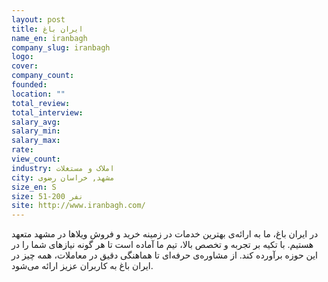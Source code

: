 ```yaml
---
layout: post
title: ایران باغ
name_en: iranbagh
company_slug: iranbagh
logo: 
cover: 
company_count:
founded:
location: ""
total_review: 
total_interview: 
salary_avg: 
salary_min: 
salary_max: 
rate: 
view_count: 
industry: املاک و مستغلات
city: مشهد, خراسان رضوی
size_en: S
size: 51-200 نفر
site: http://www.iranbagh.com/
---
```


در ایران باغ، ما به ارائه‌ی بهترین خدمات در زمینه خرید و فروش ویلاها در مشهد متعهد هستیم. با تکیه بر تجربه و تخصص بالا، تیم ما آماده است تا هر گونه نیازهای شما را در این حوزه برآورده کند. از مشاوره‌ی حرفه‌ای تا هماهنگی دقیق در معاملات، همه چیز در ایران باغ به کاربران عزیز ارائه می‌شود.
